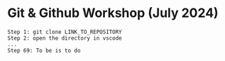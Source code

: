 # Git & Github Workshop (July 2024)

    Step 1: git clone LINK_TO_REPOSITORY
    Step 2: open the directory in vscode
    ...
    Step 69: To be is to do